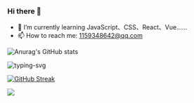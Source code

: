 ### Hi there 👋

- 🌱 I’m currently learning JavaScript、CSS、React、Vue......
- 📫 How to reach me: 1159348642@qq.com



![Anurag's GitHub stats](https://github-readme-stats.vercel.app/api?username=Enternity-Yu&show_icons=true&theme=tokyonight)


<p> <!--align="center"-->
   <img src="https://readme-typing-svg.herokuapp.com?color=28696B&size=21&center=true&lines=%E9%97%AA%E9%97%AA%E5%8F%91%E4%BA%AE%EF%BC%8C%E9%97%AA%E9%97%AA%E5%8F%91%E4%BA%AE;Enternity-Yu+%E7%A5%9D%E4%BD%A0%E4%BB%8A%E6%97%A5%E6%84%89%E5%BF%AB" alt="typing-svg">
</p>


[![GitHub Streak](https://github-readme-streak-stats.herokuapp.com/?user=Enternity-Yu&theme=algolia)](https://git.io/streak-stats)

<div> <!--align="center"-->
    <img src="https://activity-graph.herokuapp.com/graph?username=Enternity-Yu&theme=xcode" />
</div>

<!--
**Enternity-Yu/Enternity-Yu** is a ✨ _special_ ✨ repository because its `README.md` (this file) appears on your GitHub profile.

Here are some ideas to get you started:

- 🔭 I’m currently working on ...
- 🌱 I’m currently learning ...
- 👯 I’m looking to collaborate on ...
- 🤔 I’m looking for help with ...
- 💬 Ask me about ...
- 📫 How to reach me: ...
- 😄 Pronouns: ...
- ⚡ Fun fact: ...
[![Anurag's github stats](https://github-readme-stats.vercel.app/api?username=Enternity-Yu)](https://github.com/anuraghazra/github-readme-stats)
-->
